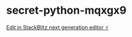 # secret-python-mqxgx9

[Edit in StackBlitz next generation editor ⚡️](https://stackblitz.com/~/github.com/hhsksvis/secret-python-mqxgx9)